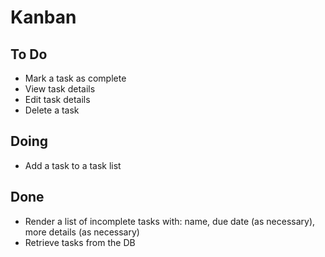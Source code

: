 # Kanban

## To Do
- Mark a task as complete
- View task details
- Edit task details
- Delete a task

## Doing
- Add a task to a task list

## Done
- Render a list of incomplete tasks with: name, due date (as necessary), more details (as necessary)
- Retrieve tasks from the DB
